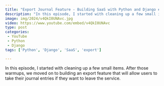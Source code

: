 ```yaml
---
title: "Export Journal Feature - Building SaaS with Python and Django #191"
description: "In this episode, I started with cleaning up a few small items. After those warmups, we moved on to building an export feature that will allow users to take their journal entries if they want to leave the service."
image: img/2024/v4QkI0UNAvc.jpg
video: https://www.youtube.com/embed/v4QkI0UNAvc
type: post
categories:
 - YouTube
 - Python
 - Django
tags: ['Python', 'Django', 'SaaS', 'export']

---
```


In this episode, I started with cleaning up a few small items. After those warmups, we moved on to building an export feature that will allow users to take their journal entries if they want to leave the service.
